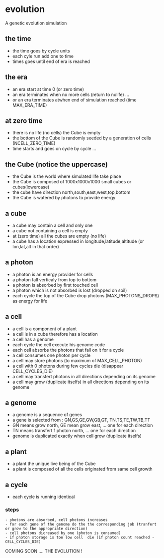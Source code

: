 # evolution
A genetic evolution simulation

## the time 
- the time goes by cycle units
- each cyle run add one to time
- times goes until end of era is reached

## the era
- an era start at time 0 (or zero time) 
- an era terminates when no more cells (return to nolife) ...
- or an era terminates atwhen end of simulation reached (time MAX_ERA_TIME)

## at zero time
- there is no life (no cells) the Cube is empty
- the bottom of the Cube is randomly seeded by a generation of cells (NCELL_ZERO_TIME)
- time starts and goes on cycle by cycle ...

## the Cube (notice the uppercase)
- the Cube is the world where simulated life take place
- the Cube is composed of 1000x1000x1000 small cubes or cubes(lowercase)
- the cube have direction north,south,east,west,top,bottom
- the Cube is watered by photons to provide energy

## a cube 
- a cube may contain  a cell and only one
- a cube not containing a cell is empty
- at (zero time) all the cubes are empty (no life)
- a cube has a location expressed in longitude,latitude,altitude (or lon,lat,alt in that order)

## a photon
- a photon is an energy provider for cells
- a photon fall verticaly from top to bottom 
- a photon is absorbed by first touched cell
- a photon which is not absorbed is lost (dropped on soil)
- each cycle the top of the Cube drop photons (MAX_PHOTONS_DROPS) as energy for life

## a cell
- a cell is a component of a plant 
- a cell is in a cube therefore has a location
- a cell has a genome
- each cycle the cell execute his genome code
- each cell absorbs the photons that fall on it for a cycle
- a cell consumes one photon per cycle
- a cell may store photons (to maximum of MAX_CELL_PHOTON)
- a cell with 0 photons during few cycles die (disappear CELL_CYCLES_DIE)
- a cell may transfert photons in all directions depending on its genome
- a cell may grow (duplicate  itselfs) in all directions depending on its genome

## a genome
- a genome is a sequence of genes 
- a gene is selected from : GN,GS,GE,GW,GB,GT, TN,TS,TE,TW,TB,TT
- GN means grow north, GE mean grow east, ... one for each direction
- TN means transfert 1 photon north, ... one for each direction
- genome is duplicated exactly when cell grow (duplicate  itselfs)

## a plant
- a plant the unique live being of the Cube 
- a plant is composed of all the cells originated from same cell growth

## a cycle
- each cycle is running identical
### steps
    - photons are absorbed, cell photons increases
    - for each gene of the genome do the the corresponding job (tranfert or grow to the appropriate direction) 
    - cell photons dicreased by one (photon is consumed)
    - if photon storage is too low cell  die (if photon count reached -CELL_CYCLES_DIE)

COMING SOON .... THE EVOLUTION !
